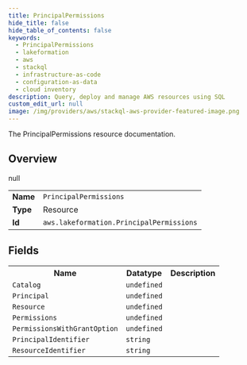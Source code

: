 ```yaml
---
title: PrincipalPermissions
hide_title: false
hide_table_of_contents: false
keywords:
  - PrincipalPermissions
  - lakeformation
  - aws
  - stackql
  - infrastructure-as-code
  - configuration-as-data
  - cloud inventory
description: Query, deploy and manage AWS resources using SQL
custom_edit_url: null
image: /img/providers/aws/stackql-aws-provider-featured-image.png
---
```

The PrincipalPermissions resource documentation.

## Overview
<table><tbody>
<tr><td><b>Name</b></td><td><code>PrincipalPermissions</code></td></tr>
<tr><td><b>Type</b></td><td>Resource</td></tr>
null
<tr><td><b>Id</b></td><td><code>aws.lakeformation.PrincipalPermissions</code></td></tr>
</tbody></table>

## Fields
<table><tbody>
<tr><th>Name</th><th>Datatype</th><th>Description</th></tr>
<tr><td><code>Catalog</code></td><td><code>undefined</code></td><td></td></tr><tr><td><code>Principal</code></td><td><code>undefined</code></td><td></td></tr><tr><td><code>Resource</code></td><td><code>undefined</code></td><td></td></tr><tr><td><code>Permissions</code></td><td><code>undefined</code></td><td></td></tr><tr><td><code>PermissionsWithGrantOption</code></td><td><code>undefined</code></td><td></td></tr><tr><td><code>PrincipalIdentifier</code></td><td><code>string</code></td><td></td></tr><tr><td><code>ResourceIdentifier</code></td><td><code>string</code></td><td></td></tr>
</tbody></table>